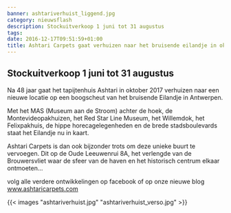 ```yaml
---
banner: ashtariverhuist_liggend.jpg
category: nieuwsflash
description: Stockuitverkoop 1 juni tot 31 augustus
tags:
date: 2016-12-17T09:51:59+01:00
title: Ashtari Carpets gaat verhuizen naar het bruisende eilandje in oktober 2017.
---
```


## Stockuitverkoop 1 juni tot 31 augustus
Na 48 jaar gaat het tapijtenhuis Ashtari in
oktober 2017 verhuizen naar een nieuwe locatie op een boogscheut van het bruisende Eilandje in Antwerpen.

<!--more-->

Met het MAS (Museum aan de Stroom) achter de hoek, de Montevideopakhuizen, het Red Star Line Museum, het Willemdok, het Felixpakhuis, de hippe horecagelegenheden en de brede stadsboulevards staat het Eilandje nu in kaart.

Ashtari Carpets is dan ook bijzonder trots om deze unieke buurt te vervoegen. Dit op de Oude Leeuwenrui 8A, het verlengde van de Brouwersvliet waar de sfeer van de haven en het historisch centrum elkaar ontmoeten...

volg alle verdere ontwikkelingen op
facebook of op onze nieuwe blog
www.ashtaricarpets.com

{{< images "ashtariverhuist.jpg" "ashtariverhuist_verso.jpg" >}}
